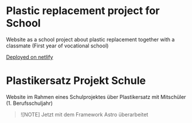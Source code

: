 # Plastic replacement project for School

Website as a school project about plastic replacement together with a classmate (First year of vocational school)

[Deployed on netlify](https://schuleprojekt.netlify.app/)

# Plastikersatz Projekt Schule

Website im Rahmen eines Schulprojektes über Plastikersatz mit Mitschüler (1. Berufsschuljahr)

> ![NOTE]
> Jetzt mit dem Framework Astro überarbeitet
